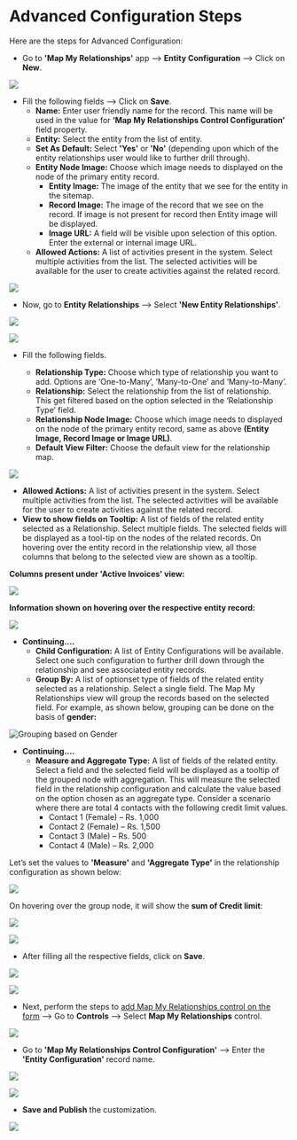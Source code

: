 # Advanced Configuration Steps

Here are the steps for Advanced Configuration:

* Go to **'Map My Relationships'** app --> **Entity Configuration** --> Click on **New**.

![](../../../.gitbook/assets/Adv\_Config\_1.png)

* Fill the following fields --> Click on **Save**.
  * **Name:** Enter user friendly name for the record. This name will be used in the value for **‘Map My Relationships Control Configuration’** field property.
  * **Entity:** Select the entity from the list of entity.&#x20;
  * **Set As Default:** Select **'Yes'** or **'No'** (depending upon which of the entity relationships user would like to further drill through).
  * **Entity Node Image:** Choose which image needs to displayed on the node of the primary entity record.&#x20;
    * **Entity Image:** The image of the entity that we see for the entity in the sitemap.&#x20;
    * **Record Image:** The image of the  record that we see on the record. If image is not present for record then Entity image will be displayed.&#x20;
    * **Image URL:** A field will be visible upon selection of this option. Enter the external or internal image URL.&#x20;
  * **Allowed Actions:** A list of activities present in the system. Select multiple activities from the list. The selected activities will be available for the user to create activities against the related record.

![](../../../.gitbook/assets/Adv\_Config\_3.png)

* Now, go to **Entity Relationships** --> Select **'New Entity Relationships'**.

![](../../../.gitbook/assets/Adv\_Config\_4.png)

![](<../../../.gitbook/assets/MMR filter\_1.png>)

*   &#x20;Fill the following fields.

    * **Relationship Type:** Choose which type of relationship you want to add. Options are ‘One-to-Many’, ‘Many-to-One’ and ‘Many-to-Many’.&#x20;
    * **Relationship:** Select the relationship from the list of relationship. This get filtered based on the option selected in the ‘Relationship Type’ field.&#x20;
    * **Relationship Node Image:** Choose which image needs to displayed on the node of the primary entity record, same as above **(Entity Image, Record Image or Image URL)**.
    * **Default View Filter:** Choose the default view for the relationship map.



![](<../../../.gitbook/assets/MMR filter\_3.1.png>)

* **Allowed Actions:** A list of activities present in the system. Select multiple activities from the list. The selected activities will be available for the user to create activities against the related record.
* **View to show fields on Tooltip:** A list of fields of the related entity selected as a Relationship. Select multiple fields. The selected fields will be displayed as a tool-tip on the nodes of the related records. On hovering over the entity record in the relationship view, all those columns that belong to the selected view are shown as a tooltip.

**Columns present under 'Active Invoices' view:**

![](<../../../.gitbook/assets/Tooltip\_2 (1).png>)

**Information shown on hovering over the respective entity record:**

![](../../../.gitbook/assets/Rel\_3.png)

* **Continuing....**
  * **Child Configuration:** A list of Entity Configurations will be available. Select one such configuration to further drill down through the relationship and see associated entity records.&#x20;
  * **Group By:** A list of optionset type of fields of the related entity selected as a relationship. Select a single field. The Map My Relationships view will group the records based on the selected field. For example, as shown below, grouping can be done on the basis of **gender:**

![Grouping based on Gender](../../../.gitbook/assets/Grouping\_1.png)

* **Continuing....**
  * **Measure and Aggregate Type:** A list of fields of the related entity. Select a field and the selected field will be displayed as a tooltip of the grouped node with aggregation. This will measure the selected field in the relationship configuration and calculate the value based on the option chosen as an aggregate type. Consider a scenario where there are total 4 contacts with the following credit limit values.&#x20;
    * Contact 1 (Female) – Rs. 1,000&#x20;
    * Contact 2 (Female) – Rs. 1,500&#x20;
    * Contact 3 (Male) – Rs. 500&#x20;
    * Contact 4 (Male) – Rs. 2,000

Let’s set the values to **'Measure'** and **'Aggregate Type'** in the relationship configuration as shown below:



![](<../../../.gitbook/assets/Mea & Agg\_3.png>)

On hovering over the group node, it will show the **sum of Credit limit**:

![](<../../../.gitbook/assets/Mea & Agg\_1 (1).png>)

![](<../../../.gitbook/assets/Mea & Agg\_2.png>)

* After filling all the respective fields, click on **Save**.

![](<../../../.gitbook/assets/MMR filter\_5.png>)

![](<../../../.gitbook/assets/MMR filter\_6.png>)

* Next, perform the steps to [add Map My Relationships control on the form](https://docs.inogic.com/map-my-relationships/configuration/add-map-my-relationships-control-on-the-form) --> Go to **Controls** --> Select **Map My Relationships** control.

![](<../../../.gitbook/assets/Basic\_0 (2).png>)

* Go to **'Map My Relationships Control Configuration'** --> Enter the **'Entity Configuration'** record name.

![](../../../.gitbook/assets/Adv\_6.png)

![](../../../.gitbook/assets/Adv\_7.png)

* **Save and Publish** the customization.

![](../../../.gitbook/assets/Adv\_8.png)
